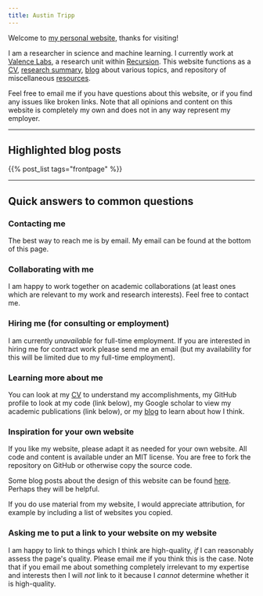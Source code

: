 ```yaml
---
title: Austin Tripp
---
```


Welcome to [my personal website](/), thanks for visiting!

I am a researcher in science and machine learning.
I currently work at [Valence Labs](https://www.valencelabs.com/),
a research unit within [Recursion](https://www.recursion.com/).
This website functions as a
[CV](/cv),
[research summary](/research),
[blog](/blog) about various topics,
and repository of miscellaneous [resources](/resources).

Feel free to email me if you have questions about this website,
or if you find any issues like broken links.
Note that all opinions and content on this website is completely my own
and does not in any way represent my employer.

---

## Highlighted blog posts

{{% post_list tags="frontpage" %}}

---

## Quick answers to common questions

### Contacting me

The best way to reach me is by email.
My email can be found at the bottom of this page.

### Collaborating with me

I am happy to work together on academic collaborations
(at least ones which are relevant to my work and research interests).
Feel free to contact me.

### Hiring me (for consulting or employment)

I am currently _unavailable_ for full-time employment.
If you are interested in hiring me for contract work please send me an email
(but my availability for this will be limited due to my full-time employment).

### Learning more about me

You can look at my [CV](/cv) to understand my accomplishments,
my GitHub profile to look at my code (link below),
my Google scholar to view my academic publications (link below),
or my [blog](/blog) to learn about how I think.

### Inspiration for your own website

If you like my website, please adapt it as needed for your own website. All
code and content is available under an MIT license. You are free to fork the
repository on GitHub or otherwise copy the source code.

Some blog posts about the design of this website can be found
[here](/categories/website/). Perhaps they will be helpful.

If you do use material from my website, I would appreciate attribution, for
example by including a list of websites you copied.

### Asking me to put a link to your website on my website

I am happy to link to things which I think are high-quality,
_if_ I can reasonably assess the page's quality.
Please email me if you think this is the case.
Note that if you email me about something completely irrelevant
to my expertise and interests then I will _not_ link to it
because I _cannot_ determine whether it is high-quality.

